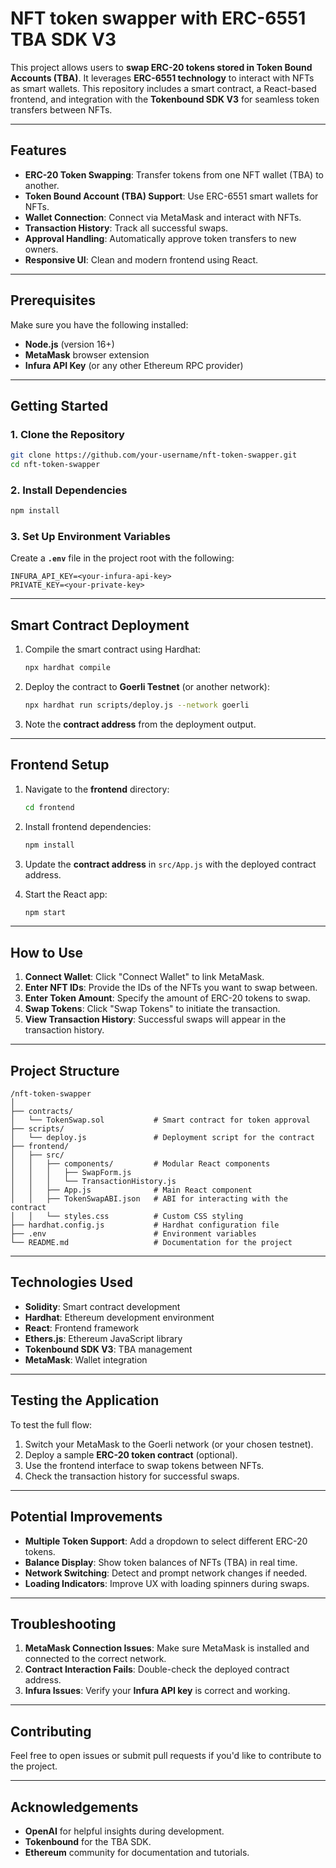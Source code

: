 # NFT token swapper with ERC-6551 TBA SDK V3

This project allows users to **swap ERC-20 tokens stored in Token Bound Accounts (TBA)**. It leverages **ERC-6551 technology** to interact with NFTs as smart wallets. This repository includes a smart contract, a React-based frontend, and integration with the **Tokenbound SDK V3** for seamless token transfers between NFTs.

---

## Features

- **ERC-20 Token Swapping**: Transfer tokens from one NFT wallet (TBA) to another.
- **Token Bound Account (TBA) Support**: Use ERC-6551 smart wallets for NFTs.
- **Wallet Connection**: Connect via MetaMask and interact with NFTs.
- **Transaction History**: Track all successful swaps.
- **Approval Handling**: Automatically approve token transfers to new owners.
- **Responsive UI**: Clean and modern frontend using React.

---

## Prerequisites

Make sure you have the following installed:

- **Node.js** (version 16+)
- **MetaMask** browser extension
- **Infura API Key** (or any other Ethereum RPC provider)

---

## Getting Started

### 1. Clone the Repository

```bash
git clone https://github.com/your-username/nft-token-swapper.git
cd nft-token-swapper
```

### 2. Install Dependencies

```bash
npm install
```

### 3. Set Up Environment Variables

Create a **`.env`** file in the project root with the following:

```
INFURA_API_KEY=<your-infura-api-key>
PRIVATE_KEY=<your-private-key>
```

---

## Smart Contract Deployment

1. Compile the smart contract using Hardhat:

   ```bash
   npx hardhat compile
   ```

2. Deploy the contract to **Goerli Testnet** (or another network):

   ```bash
   npx hardhat run scripts/deploy.js --network goerli
   ```

3. Note the **contract address** from the deployment output.

---

## Frontend Setup

1. Navigate to the **frontend** directory:

   ```bash
   cd frontend
   ```

2. Install frontend dependencies:

   ```bash
   npm install
   ```

3. Update the **contract address** in `src/App.js` with the deployed contract address.

4. Start the React app:

   ```bash
   npm start
   ```

---

## How to Use

1. **Connect Wallet**: Click "Connect Wallet" to link MetaMask.
2. **Enter NFT IDs**: Provide the IDs of the NFTs you want to swap between.
3. **Enter Token Amount**: Specify the amount of ERC-20 tokens to swap.
4. **Swap Tokens**: Click "Swap Tokens" to initiate the transaction.
5. **View Transaction History**: Successful swaps will appear in the transaction history.

---

## Project Structure

```
/nft-token-swapper
│
├── contracts/
│   └── TokenSwap.sol           # Smart contract for token approval
├── scripts/
│   └── deploy.js               # Deployment script for the contract
├── frontend/
│   ├── src/
│   │   ├── components/         # Modular React components
│   │   │   ├── SwapForm.js
│   │   │   └── TransactionHistory.js
│   │   ├── App.js              # Main React component
│   │   ├── TokenSwapABI.json   # ABI for interacting with the contract
│   │   └── styles.css          # Custom CSS styling
├── hardhat.config.js           # Hardhat configuration file
├── .env                        # Environment variables
└── README.md                   # Documentation for the project
```

---

## Technologies Used

- **Solidity**: Smart contract development
- **Hardhat**: Ethereum development environment
- **React**: Frontend framework
- **Ethers.js**: Ethereum JavaScript library
- **Tokenbound SDK V3**: TBA management
- **MetaMask**: Wallet integration

---

## Testing the Application

To test the full flow:

1. Switch your MetaMask to the Goerli network (or your chosen testnet).
2. Deploy a sample **ERC-20 token contract** (optional).
3. Use the frontend interface to swap tokens between NFTs.
4. Check the transaction history for successful swaps.

---

## Potential Improvements

- **Multiple Token Support**: Add a dropdown to select different ERC-20 tokens.
- **Balance Display**: Show token balances of NFTs (TBA) in real time.
- **Network Switching**: Detect and prompt network changes if needed.
- **Loading Indicators**: Improve UX with loading spinners during swaps.

---

## Troubleshooting

1. **MetaMask Connection Issues**: Make sure MetaMask is installed and connected to the correct network.
2. **Contract Interaction Fails**: Double-check the deployed contract address.
3. **Infura Issues**: Verify your **Infura API key** is correct and working.

---

## Contributing

Feel free to open issues or submit pull requests if you'd like to contribute to the project.

---


## Acknowledgements

- **OpenAI** for helpful insights during development.
- **Tokenbound** for the TBA SDK.
- **Ethereum** community for documentation and tutorials.